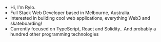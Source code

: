 - Hi, I’m Rylo.
- Full Stack Web Developer based in Melbourne, Australia.
- Interested in building cool web applications, everything Web3 and skateboarding!
- Currently focused on TypeScript, React and Solidity.. And probably a hundred other programming technologies

<!---
Rylo-13/Rylo-13 is a ✨ special ✨ repository because its `README.md` (this file) appears on your GitHub profile.
You can click the Preview link to take a look at your changes.
--->
